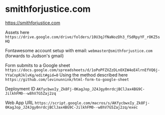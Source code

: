 # smithforjustice.com

https://smithforjustice.com

Assets here
`https://drive.google.com/drive/folders/10U3qJfNaNozDh3_fSdRpyYF_rOKZ5sHQ`

Fontawesome account setup with email:
`webmaster@smithforjustice.com` (forwards to Judson's gmail)

Form submits to a Google sheet
`https://docs.google.com/spreadsheets/d/1oPoPFZXZzDLnOXIW4oE4lrnEfVQ6j-YYaCnpRJklvKg/edit#gid=0`
Using the method described here `https://github.com/levinunnink/html-form-to-google-sheet`

Deployment ID
`AKfycbwxIy_Zk8Fj-0KagJop_JZ4Jgy0nrdcjBClJax4BG9C-JilkhFM0--w8hV7G5Zaj2zq`

Web App URL
`https://script.google.com/macros/s/AKfycbwxIy_Zk8Fj-0KagJop_JZ4Jgy0nrdcjBClJax4BG9C-JilkhFM0--w8hV7G5Zaj2zq/exec`
